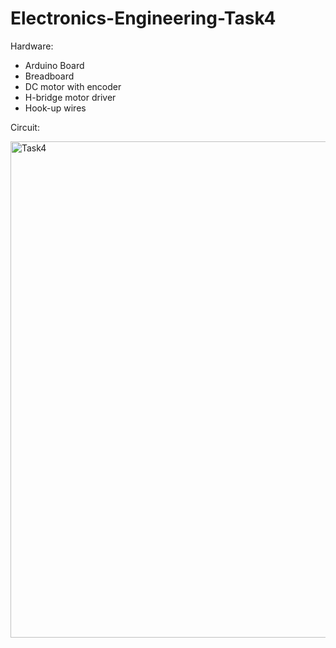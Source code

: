 # Electronics-Engineering-Task4


Hardware:
- Arduino Board
- Breadboard
- DC motor with encoder
- H-bridge motor driver
- Hook-up wires
  
Circuit:

<img width="794" alt="Task4" src="https://github.com/LuluwaM/Electronics-Engineering-Task4/assets/113927014/af3c3b59-a172-49d3-b6f9-14d62b7802e0">
